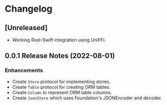 # Changelog

## [Unreleased]

- Working Rust-Swift integration using UniFFI.

## 0.0.1 Release Notes (2022-08-01)

### Enhancements

- Create `Store` protocol for implementing stores.
- Create `Table` protocol for creating ORM tables.
- Create `Column` to represent ORM table columns.
- Create `JsonStore` which uses Foundation's JSONEncoder and decoder. 
